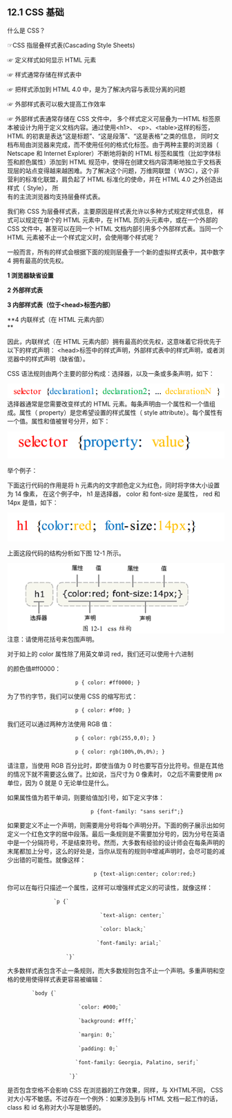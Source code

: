 ## 12.1 CSS 基础

什么是 CSS？

☞CSS 指层叠样式表\(Cascading Style Sheets\)

☞ 定义样式如何显示 HTML 元素

☞ 样式通常存储在样式表中

☞ 把样式添加到 HTML 4.0 中，是为了解决内容与表现分离的问题

☞ 外部样式表可以极大提高工作效率

☞ 外部样式表通常存储在 CSS 文件中， 多个样式定义可层叠为一HTML 标签原本被设计为用于定义文档内容。通过使用&lt;h1&gt;、 &lt;p&gt;、&lt;table&gt;这样的标签， HTML 的初衷是表达“这是标题”、“这是段落”、“这是表格”之类的信息， 同时文档布局由浏览器来完成，而不使用任何的格式化标签。由于两种主要的浏览器（ Netscape 和 Internet Explorer）不断地将新的 HTML 标签和属性（比如字体标签和颜色属性）添加到 HTML 规范中，使得在创建文档内容清晰地独立于文档表现层的站点变得越来越困难。为了解决这个问题，万维网联盟（ W3C），这个非营利的标准化联盟，肩负起了 HTML 标准化的使命，并在 HTML 4.0 之外创造出样式（ Style）， 所  
有的主流浏览器均支持层叠样式表。

我们称 CSS 为层叠样式表，主要原因是样式表允许以多种方式规定样式信息， 样式可以规定在单个的 HTML 元素中，在 HTML 页的头元素中，或在一个外部的 CSS 文件中，甚至可以在同一个 HTML 文档内部引用多个外部样式表。当同一个 HTML 元素被不止一个样式定义时，会使用哪个样式呢？

一般而言，所有的样式会根据下面的规则层叠于一个新的虚拟样式表中，其中数字 4 拥有最高的优先权。

**1 浏览器缺省设置**

**2 外部样式表**

**3 内部样式表（位于&lt;head&gt;标签内部）**

**4 内联样式（在 HTML 元素内部）  
**

因此，内联样式（在 HTML 元素内部）拥有最高的优先权，这意味着它将优先于以下的样式声明： &lt;head&gt;标签中的样式声明，外部样式表中的样式声明，或者浏览器中的样式声明（缺省值）。

CSS 语法规则由两个主要的部分构成：选择器，以及一条或多条声明，如下：

![](/assets/css语法规则)选择器通常是您需要改变样式的 HTML 元素。每条声明由一个属性和一个值组成。属性（ property）是您希望设置的样式属性（ style attribute）。每个属性有一个值。属性和值被冒号分开，如下：

![](/assets/css属性和数值)

举个例子：

下面这行代码的作用是将 h 元素内的文字颜色定义为红色，同时将字体大小设置为 14 像素， 在这个例子中， h1 是选择器， color 和 font-size 是属性， red 和 14px 是值，如下：

![](/assets/属性设置)

上面这段代码的结构分析如下图 12-1 所示。

![](/assets/css代码分析图)注意：请使用花括号来包围声明。

对于如上的 color 属性除了用英文单词 red，我们还可以使用十六进制

的颜色值\#ff0000：

```
                      p { color: #ff0000; }
```

为了节约字节，我们可以使用 CSS 的缩写形式：

```
                      p { color: #f00; }
```

我们还可以通过两种方法使用 RGB 值：

```
                      p { color: rgb(255,0,0); }

                      p { color: rgb(100%,0%,0%); }
```

请注意，当使用 RGB 百分比时，即使当值为 0 时也要写百分比符号。但是在其他的情况下就不需要这么做了。比如说，当尺寸为 0 像素时， 0之后不需要使用 px 单位，因为 0 就是 0 无论单位是什么。

如果属性值为若干单词，则要给值加引号，如下定义字体：

                               p {font-family: "sans serif";}

如果要定义不止一个声明，则需要用分号将每个声明分开。下面的例子展示出如何定义一个红色文字的居中段落。最后一条规则是不需要加分号的，因为分号在英语中是一个分隔符号，不是结束符号。然而，大多数有经验的设计师会在每条声明的末尾都加上分号，这么的好处是，当你从现有的规则中增减声明时，会尽可能的减少出错的可能性。就像这样：

                                p {text-align:center; color:red;}

你可以在每行只描述一个属性，这样可以增强样式定义的可读性，就像这样：

                   `p {`

                                  `text-align: center;`

                                  `color: black;`

                                 `font-family: arial;`

                       `}`

大多数样式表包含不止一条规则，而大多数规则包含不止一个声明。多重声明和空格的使用使得样式表更容易被编辑：

            `body {`

                           `color: #000;`

                           `background: #fff;`

                           `margin: 0;`

                           `padding: 0;`

                          `font-family: Georgia, Palatino, serif;`

                        `}`

是否包含空格不会影响 CSS 在浏览器的工作效果，同样，与 XHTML不同， CSS 对大小写不敏感。不过存在一个例外：如果涉及到与 HTML 文档一起工作的话， class 和 id 名称对大小写是敏感的。

